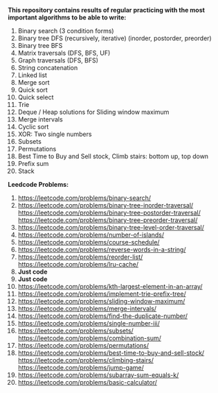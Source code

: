 **This repository contains results of regular practicing with the most important algorithms to be able to write:**
1. Binary search (3 condition forms)
2. Binary tree DFS (recursively, iterative) (inorder, postorder, preorder)
3. Binary tree BFS
4. Matrix traversals (DFS, BFS, UF)
5. Graph traversals (DFS, BFS)
6. String concatenation
7. Linked list
8. Merge sort
9. Quick sort
10. Quick select
11. Trie
12. Deque / Heap solutions for Sliding window maximum
13. Merge intervals
14. Cyclic sort
15. XOR: Two single numbers
16. Subsets
17. Permutations
18. Best Time to Buy and Sell stock, Climb stairs: bottom up, top down
19. Prefix sum
20. Stack

**Leedcode Problems:**

1. https://leetcode.com/problems/binary-search/
2. https://leetcode.com/problems/binary-tree-inorder-traversal/
   https://leetcode.com/problems/binary-tree-postorder-traversal/
   https://leetcode.com/problems/binary-tree-preorder-traversal/
3. https://leetcode.com/problems/binary-tree-level-order-traversal/
4. https://leetcode.com/problems/number-of-islands/
5. https://leetcode.com/problems/course-schedule/
6. https://leetcode.com/problems/reverse-words-in-a-string/
7. https://leetcode.com/problems/reorder-list/
   https://leetcode.com/problems/lru-cache/
8. **Just code**
9. **Just code**
10. https://leetcode.com/problems/kth-largest-element-in-an-array/
11. https://leetcode.com/problems/implement-trie-prefix-tree/
12. https://leetcode.com/problems/sliding-window-maximum/
13. https://leetcode.com/problems/merge-intervals/
14. https://leetcode.com/problems/find-the-duplicate-number/
15. https://leetcode.com/problems/single-number-iii/
16. https://leetcode.com/problems/subsets/
    https://leetcode.com/problems/combination-sum/
17. https://leetcode.com/problems/permutations/
18. https://leetcode.com/problems/best-time-to-buy-and-sell-stock/
    https://leetcode.com/problems/climbing-stairs/
    https://leetcode.com/problems/jump-game/
19. https://leetcode.com/problems/subarray-sum-equals-k/
20. https://leetcode.com/problems/basic-calculator/
